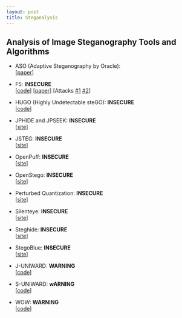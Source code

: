 ```yaml
---
layout: post
title: Steganalysis
---
```


## Analysis of Image Steganography Tools and Algorithms

- ASO (Adaptive Steganography by Oracle): <br>
[[paper](http://hal-lirmm.ccsd.cnrs.fr/lirmm-00838993/file/ASO_soumis.pdf)]

- F5: **INSECURE** <br>
[[code](http://code.google.com/p/f5-steganography/)]
[[paper](http://f5-steganography.googlecode.com/files/F5%20Steganography.pdf)]
[Attacks 
[#1](http://ws2.binghamton.edu/fridrich/Research/f5.pdf) 
[#2](http://openaccess.uoc.edu/webapps/o2/bitstream/10609/40841/1/Patterns_O2.pdf)]

- HUGO (Highly Undetectable steGO): **INSECURE** <br>
[[code](http://dde.binghamton.edu/download/stego_algorithms/download/HUGO_bounding_linux_make_v10.tar.gz)]

- JPHIDE and JPSEEK: **INSECURE** <br>
[[site](http://linux01.gwdg.de/~alatham/stego.html)]

- JSTEG: **INSECURE** <br>
[[site](http://zooid.org/~paul/crypto/jsteg/)]

- OpenPuff: **INSECURE** <br>
[[site](http://embeddedsw.net/OpenPuff_Steganography_Home.html)]

- OpenStego: **INSECURE** <br>
[[site](http://www.openstego.info/)]

- Perturbed Quantization: **INSECURE** <br>
[[site](http://dde.binghamton.edu/download/pq/)]

- Silenteye: **INSECURE** <br>
[[site](http://www.silenteye.org/)]

- Steghide: **INSECURE** <br>
[[site](http://steghide.sourceforge.net/)]

- StegoBlue: **INSECURE** <br>
[[site](https://github.com/oni49/stegoBlue)]

- J-UNIWARD: **WARNING** <br>
[[code](http://dde.binghamton.edu/download/stego_algorithms/download/J-UNIWARD_linux_make_v11.tar.gz)]

- S-UNIWARD: **wARNING** <br>
[[code](http://dde.binghamton.edu/download/stego_algorithms/download/S-UNIWARD_linux_make_v10.tar.gz)]

- WOW: **WARNING** <br>
[[code](http://dde.binghamton.edu/download/stego_algorithms/download/WOW_linux_make_v10.tar.gz)]





